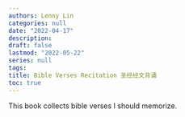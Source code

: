 ```yaml
---
authors: Lenny Lin
categories: null
date: "2022-04-17"
description: 
draft: false
lastmod: "2022-05-22"
series: null
tags: 
title: Bible Verses Recitation 圣经经文背诵
toc: true
---
```



This book collects bible verses I should memorize.


